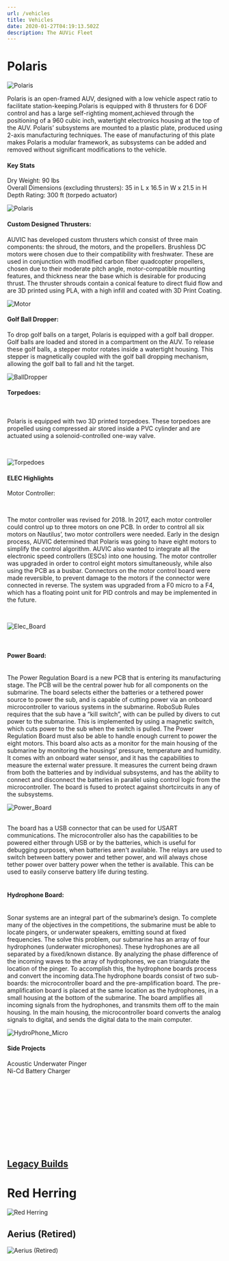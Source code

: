 ```yaml
---
url: /vehicles
title: Vehicles
date: 2020-01-27T04:19:13.502Z
description: The AUVic Fleet
---
```




# Polaris
![Polaris ](/img/uploads/AUVIC-2018-Final-Assembly-REV52.jpg)


Polaris is an open-framed AUV, designed with a low vehicle aspect ratio to facilitate station-keeping.Polaris is equipped with 8 thrusters for 6 DOF control and has a large self-righting moment,achieved through the positioning of a 960 cubic inch, watertight electronics housing at the top of the AUV. Polaris’ subsystems are mounted to a plastic plate, produced using 2-axis manufacturing techniques. The ease of manufacturing of this plate makes Polaris a modular framework, as subsystems can be added and removed without significant modifications to the vehicle.


#### Key Stats
	
Dry Weight: 90 lbs
<br>
Overall Dimensions (excluding thrusters): 35 in L x 16.5 in W x 21.5 in H
<br>
Depth Rating: 300 ft (torpedo actuator)



![Polaris ](/img/uploads/ezgif.com-crop.gif)




#### Custom Designed Thrusters: 


AUVIC has developed custom thrusters which consist of three main components: the shroud, the motors, and the propellers. Brushless DC motors were chosen due to their compatibility with freshwater. These are used in conjunction with modified carbon fiber quadcopter propellers, chosen due to their moderate pitch angle, motor-compatible mounting features, and thickness near the base which is desirable for producing thrust. The thruster shrouds contain a conical feature to direct fluid flow and are 3D printed using PLA, with a high infill and coated with 3D Print Coating. 


![Motor](/img/uploads/motor_300px.png)


#### Golf Ball Dropper: 

To drop golf balls on a target, Polaris is equipped with a golf ball dropper. Golf balls are loaded and stored in a compartment on the AUV. To release these golf balls, 
a stepper motor rotates inside a watertight housing. This stepper is magnetically coupled with the golf ball dropping mechanism, allowing the golf ball to fall and hit the target.


![BallDropper](/img/uploads/BallDropper1.jpg)



#### Torpedoes: 


<br>

Polaris is equipped with two 3D printed torpedoes. These torpedoes are propelled using compressed air stored inside a PVC cylinder and are actuated using a solenoid-controlled one-way valve. 

<br>


![Torpedoes](/img/uploads/IMG-3933.jpg)



#### ELEC Highlights

Motor Controller: 

<br>

The motor controller was revised for 2018. In 2017, each motor controller could control up to three motors on one PCB. In order to control all six motors on Nautilus’, two motor controllers were needed. Early in the design process, AUVIC determined that Polaris was going to have eight motors to simplify the control algorithm. AUVIC also wanted to integrate all the electronic speed controllers (ESCs) into one housing. The motor controller was upgraded in order to control eight motors simultaneously, while also using the PCB as a busbar. Connectors on the motor control board were made reversible, to prevent damage to the motors if the connector were connected in reverse. The system was upgraded from a F0 micro to a F4, which has a floating point unit for PID controls and may be implemented in the future.

<br>


![Elec_Board](/img/uploads/mc.png)

<br> 

#### Power Board: 

<br>
The Power Regulation Board is a new PCB that is entering its manufacturing stage. The PCB will be the central power hub for all components on the submarine. The board selects either the batteries or a tethered power source to power the sub, and is capable of cutting power via an onboard microcontroller to various systems in the submarine. RoboSub Rules requires that the sub have a “kill switch”, with can be pulled by divers to cut power to the submarine. This is implemented by using a magnetic switch, which cuts power to the sub when the switch is pulled. The Power Regulation Board must also be able to handle enough current to power the eight motors. This board also acts as a monitor for the main housing of the submarine by monitoring the housings’ pressure, temperature and humidity. It comes with an onboard water sensor, and it has the capabilities to measure the external water pressure. It measures the current being drawn from both the batteries and by individual subsystems, and has the ability to connect and disconnect the batteries in parallel using control logic from the microcontroller. The board is fused to protect against shortcircuits in any of the subsystems.
<br>








![Power_Board](/img/uploads/power_board.png)

<br>
The board has a USB connector that can be used for USART communications. The microcontroller also has the capabilities to be powered either through USB or by the batteries, which is useful for debugging purposes, when batteries aren't available. The relays are used to switch between battery power and tether power, and will always chose tether power over battery power when the tether is available. This can be used to easily conserve battery life during testing.
<br>
<br>

####  Hydrophone Board: 

<br>
Sonar systems are an integral part of the submarine’s design. To complete many of the objectives in the competitions, the submarine must be able to locate pingers, or underwater speakers, emitting sound at fixed frequencies. The solve this problem, our submarine has an array of four hydrophones (underwater microphones). These hydrophones are all separated by a fixed/known distance. By analyzing the phase difference of the incoming waves to the array of hydrophones, we can triangulate the location of the pinger. To accomplish this, the hydrophone boards process and convert the incoming data.The hydrophone boards consist of two sub-boards: the microcontroller board and the pre-amplification board. The pre-amplification board is placed at the same location as the hydrophones, in a small housing at the bottom of the submarine. The board amplifies all incoming signals from the hydrophones, and transmits them off to the main housing. In the main housing, the microcontroller board converts the analog signals to digital, and sends the digital data to the main computer.
<br>




![HydroPhone_Micro](/img/uploads/hydrophone_micro.png)


#### Side Projects

Acoustic Underwater Pinger
<br>
Ni-Cd Battery Charger
<br>









<br/><br/><br/><br/><br/><br/><br/><br/><br/>


## <u> Legacy Builds </u>


# Red Herring

![Red Herring](/img/uploads/red_herring4-620x304.png)


## Aerius (Retired)

![Aerius (Retired)](/img/uploads/aerius_1-300x225.jpg)
















